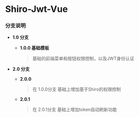 # Shiro-Jwt-Vue

### 分支说明

* **1.0 分支**

  * **1.0.0 基础模板**

    > 基础的前端菜单和按钮权限控制，以及JWT身份认证

    

* **2.0 分支**

  * **2.0.0**

    > 在 1.0.0分支 基础上增加基于Shiro的权限控制

  * **2.0.1**

    > 在 2.0.1分支 基础上增加token自动刷新功能

  

























